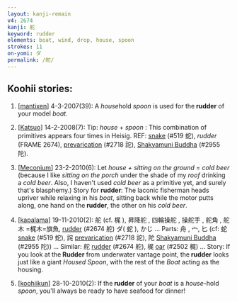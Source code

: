 ```yaml
---
layout: kanji-remain
v4: 2674
kanji: 舵
keyword: rudder
elements: boat, wind, drop, house, spoon
strokes: 11
on-yomi: ダ
permalink: /舵/
---
```


## Koohii stories: 

1) [<a href="http://kanji.koohii.com/profile/mantixen">mantixen</a>] 4-3-2007(39): A <em>house</em>hold <em>spoon</em> is used for the<strong> rudder</strong> of your model <em>boat</em>.

2) [<a href="http://kanji.koohii.com/profile/Katsuo">Katsuo</a>] 14-2-2008(7): Tip: <em>house</em> + <em>spoon</em> : This combination of primitives appears four times in Heisig. REF: <a href="../v4/519.html">snake</a> (#519 蛇), <em>rudder</em> (FRAME 2674), <a href="../v4/2718.html">prevarication</a> (#2718 詑), <a href="../v4/2955.html">Shakyamuni Buddha</a> (#2955 陀).

3) [<a href="http://kanji.koohii.com/profile/Meconium">Meconium</a>] 23-2-2010(6): Let <em>house + sitting on the ground</em> = <em>cold beer</em> (because I like <em>sitting on the porch</em> under the shade of my <em>roof</em> drinking a <em>cold beer</em>. Also, I haven&#039;t used <em>cold beer</em> as a primitive yet, and surely that&#039;s blasphemy.) Story for <strong>rudder</strong>: The laconic fisherman heads upriver while relaxing in his <em>boat</em>, sitting back while the motor putts along, one hand on the<strong> rudder</strong>, the other on his <em>cold beer</em>.

4) [<a href="http://kanji.koohii.com/profile/kapalama">kapalama</a>] 19-11-2010(2): 舵 (cf. 梶 ), 昇降舵 , 四輪操舵 , 操舵手 , 舵角 , 舵木 =梶木=旗魚, <a href="../v4/2674.html">rudder</a> (#2674 舵) ダ( 蛇 ), かじ ... Parts: 舟 , 宀, 匕 (cf: 蛇 <a href="../v4/519.html">snake</a> (#519 蛇), 詫 <a href="../v4/2718.html">prevarication</a> (#2718 詑), 陀 <a href="../v4/2955.html">Shakyamuni Buddha</a> (#2955 陀)) ... Similar: 舵 <a href="../v4/2674.html">rudder</a> (#2674 舵), 梶 <a href="../v4/2502.html">oar</a> (#2502 梶) ... Story: If you look at the<strong> Rudder</strong> from underwater vantage point, the<strong> rudder</strong> looks just like a giant <em>Housed Spoon</em>, with the rest of the <em>Boat</em> acting as the housing.

5) [<a href="http://kanji.koohii.com/profile/koohiikun">koohiikun</a>] 28-10-2010(2): If the<strong> rudder</strong> of your <em>boat</em> is a <em>house</em>-hold <em>spoon</em>, you&#039;ll always be ready to have seafood for dinner!


